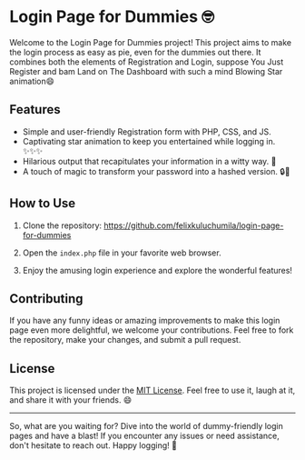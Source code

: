 # Login Page for Dummies 🤓

Welcome to the Login Page for Dummies project! This project aims to make the login process as easy as pie, even for the dummies out there. It combines both the elements of Registration and Login, suppose You Just Register and bam Land on The Dashboard with such a mind Blowing Star animation😄

## Features

- Simple and user-friendly Registration form with PHP, CSS, and JS.
- Captivating star animation to keep you entertained while logging in. ✨✨✨
- Hilarious output that recapitulates your information in a witty way. 🤣
- A touch of magic to transform your password into a hashed version. 🔒💫

## How to Use

1. Clone the repository:
https://github.com/felixkuluchumila/login-page-for-dummies


2. Open the `index.php` file in your favorite web browser.

3. Enjoy the amusing login experience and explore the wonderful features!

## Contributing

If you have any funny ideas or amazing improvements to make this login page even more delightful, we welcome your contributions. Feel free to fork the repository, make your changes, and submit a pull request.

## License

This project is licensed under the [MIT License](LICENSE). Feel free to use it, laugh at it, and share it with your friends. 😄

---

So, what are you waiting for? Dive into the world of dummy-friendly login pages and have a blast! If you encounter any issues or need assistance, don't hesitate to reach out. Happy logging! 🎉
